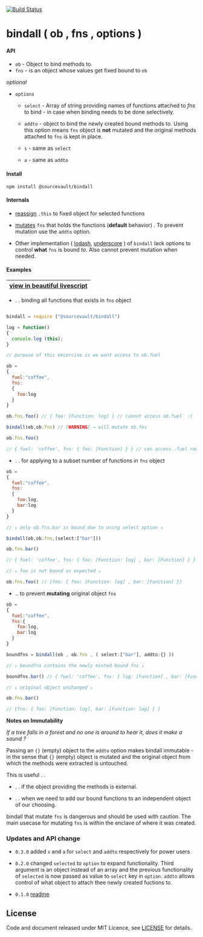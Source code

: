 [![Build Status](https://travis-ci.org/sourcevault/bindall.svg?branch=master)](https://travis-ci.org/sourcevault/bindall)

# bindall ( ob , fns  , options )

#### API
- `ob` - Object to bind methods to.
- `fns` - is an object whose values get fixed bound to `ob`

*optional*

- `options`

  - `select` - Array of string providing names of functions attached to *fns* to bind - in case when binding needs to be done selectively.

  - `addto` - object to bind the newly created bound methods to. Using this option means `fns` object is **not** mutated and the original methods attached to `fns` is kept in place. 

  - `s` - same as `select`

  - `a` - same as `addto`




#### Install

```
npm install @sourcevault/bindall
```

#### Internals

- [reassign](https://github.com/sourcevault/bindall/blob/7e6208f6157b19a43133822233ff65aee130e274/main.ls#L1) ```.this``` to fixed object for selected functions

- [mutates](https://github.com/sourcevault/bindall/blob/7e6208f6157b19a43133822233ff65aee130e274/main.ls#L11) `fns` that holds the functions (**default** behavior) . To prevent mutation use the `addto` option.

- Other implementation ( [lodash](http://devdocs.io/lodash~4/index#bindall), [underscore](http://underscorejs.org/#bindall) ) of `bindall` lack options to control **what** `fns` is bound *to*. Also cannot prevent mutation when needed.



#### Examples

|[view in beautiful livescript](https://github.com/sourcevault/bindall/tree/livescript) |
| --- |

- . . binding all functions that exists in `fns` object


```javascript

bindall = require ("@sourcevault/bindall")

log = function()
{
  console.log (this);
}

// purpose of this excercise is we want access to ob.fuel

ob =
{
  fuel:"coffee",
  fns:
  {
    foo:log
  }
}

ob.fns.foo() // { foo: [Function: log] } // cannot access ob.fuel  :(

bindall(ob,ob.fns) // [WARNING] → will mutate ob.fns

ob.fns.foo() 

// { fuel: 'coffee', fns: { foo: [Function] } } // can access .fuel now :)

```
- . . for applying to a subset number of functions in `fns` object

```javascript
ob = 
{
  fuel:"coffee",
  fns:
  {
    foo:log,
    bar:log
  }
}

// ↓ only ob.fns.bar is bound due to using select option ↓

bindall(ob,ob.fns,(select:["bar"]))

ob.fns.bar()

// { fuel: 'coffee', fns: { foo: [Function: log] , bar: [Function] } }

// ↓ foo is not bound as expected ↓

ob.fns.foo() // {fns: { foo: [Function: log] , bar: [Function] }}


```

* .. to prevent **mutating** original object `fns`

```javascript
ob = 
{
  fuel:"coffee",
  fns:{
    foo:log,
    bar:log
  }
}

boundfns = bindall(ob , ob.fns , ( select:["bar"], addto:{} ))

// ↓ boundfns contains the newly minted bound fns ↓

boundfns.bar() // { fuel: 'coffee', fns: { log: [Function] , bar: [Function] }}

// ↓ original object unchanged ↓

ob.fns.bar()

// {fns: { foo: [Function: log], bar: [Function: log] } }

```

**Notes on Immutability**

*If a tree falls in a forest and no one is around to hear it, does it make a sound ?*

Passing an `{}` (empty) object to the `addto` option makes bindall immutable - in the sense that `{}` (empty) object is mutated and the original object from which the methods were extracted is untouched. 

This is useful . .
- . . if the object providing the methods is external.

- . . when we need to add our bound functions to an independent object of our choosing.

bindall that mutate `fns` is dangerous and should be used with caution. The main usecase for mutating `fns` is within the enclave of where it was created.



### Updates and API change

- `0.3.0` added `s` and `a` for `select` and `addto` respectively for power users

- `0.2.0` changed `selected` to `option` to expand functionality. Third argument is an object instead of an array and the previous functionality of `selected` is now passed as value to `select` key in `option`. `addto` allows control of what object to attach thee newly created fuctions to.

- `0.1.0` [readme](https://github.com/sourcevault/bindall/tree/0.1.0)

## License
 
Code and document released under MIT Licence, see [LICENSE](https://github.com/sourcevault/bindall/blob/master/LICENCE) for details.

